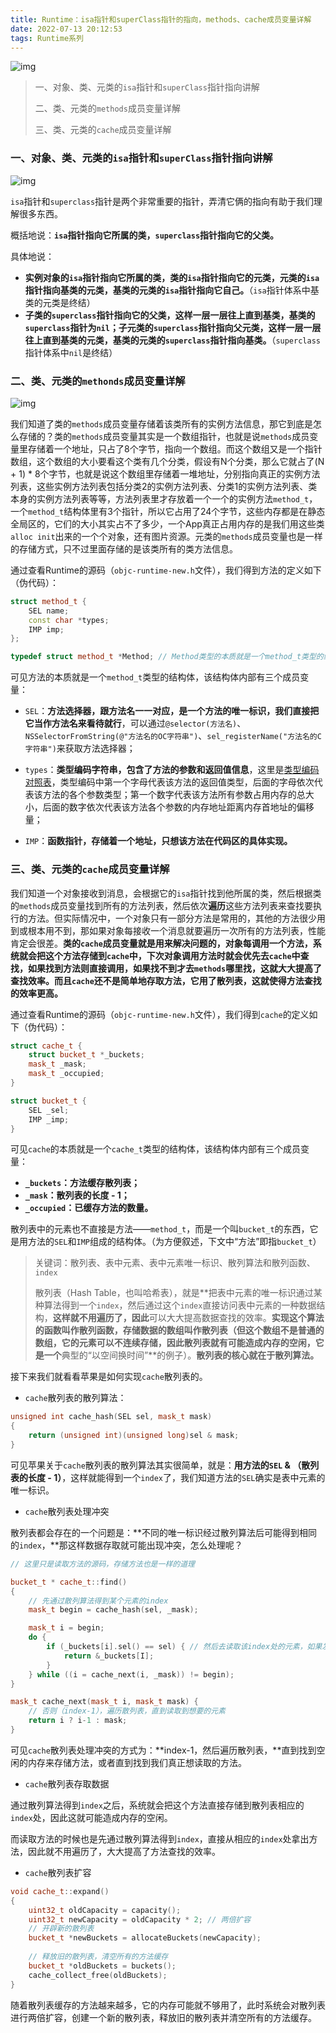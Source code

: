 ```yaml
---
title: Runtime：isa指针和superClass指针的指向，methods、cache成员变量详解
date: 2022-07-13 20:12:53
tags: Runtime系列
---
```


![img](https://blog-1311875715.cos.ap-beijing.myqcloud.com/blog/1200-20220713203040874.png)

> 一、对象、类、元类的`isa`指针和`superClass`指针指向讲解
>
> 二、类、元类的`methods`成员变量详解
>
> 三、类、元类的`cache`成员变量详解

<!--more-->

### 一、对象、类、元类的`isa`指针和`superClass`指针指向讲解

![img](https://blog-1311875715.cos.ap-beijing.myqcloud.com/blog/937.png)

`isa`指针和`superclass`指针是两个非常重要的指针，弄清它俩的指向有助于我们理解很多东西。

概括地说：**`isa`指针指向它所属的类，`superclass`指针指向它的父类。**

具体地说：

- **实例对象的`isa`指针指向它所属的类，类的`isa`指针指向它的元类，元类的`isa`指针指向基类的元类，基类的元类的`isa`指针指向它自己。**（`isa`指针体系中基类的元类是终结）
- **子类的`superclass`指针指向它的父类，这样一层一层往上直到基类，基类的`superclass`指针为`nil`；子元类的`superclass`指针指向父元类，这样一层一层往上直到基类的元类，基类的元类的`superclass`指针指向基类。**（`superclass`指针体系中`nil`是终结）

### 二、类、元类的`methonds`成员变量详解

![img](https://blog-1311875715.cos.ap-beijing.myqcloud.com/blog/1200-20220714114122326.png)

我们知道了类的`methods`成员变量存储着该类所有的实例方法信息，那它到底是怎么存储的？类的`methods`成员变量其实是一个数组指针，也就是说`methods`成员变量里存储着一个地址，只占了8个字节，指向一个数组。而这个数组又是一个指针数组，这个数组的大小要看这个类有几个分类，假设有N个分类，那么它就占了(N + 1) * 8个字节，也就是说这个数组里存储着一堆地址，分别指向真正的实例方法列表，这些实例方法列表包括分类2的实例方法列表、分类1的实例方法列表、类本身的实例方法列表等等，方法列表里才存放着一个一个的实例方法`method_t`，一个`method_t`结构体里有3个指针，所以它占用了24个字节，这些内存都是在静态全局区的，它们的大小其实占不了多少，一个App真正占用内存的是我们用这些类`alloc init`出来的一个个对象，还有图片资源。元类的`methods`成员变量也是一样的存储方式，只不过里面存储的是该类所有的类方法信息。

通过查看Runtime的源码（`objc-runtime-new.h`文件），我们得到方法的定义如下（伪代码）：

```cpp
struct method_t {
    SEL name;
    const char *types;
    IMP imp;
};

typedef struct method_t *Method; // Method类型的本质就是一个method_t类型的结构体指针，所以它可以指向任意一个OC方法
```

可见方法的本质就是一个`method_t`类型的结构体，该结构体内部有三个成员变量：

- `SEL`：**方法选择器，跟方法名一一对应，是一个方法的唯一标识，我们直接把它当作方法名来看待就行**，可以通过`@selector(方法名)`、`NSSelectorFromString(@"方法名的OC字符串")`、`sel_registerName("方法名的C字符串")`来获取方法选择器；

- `types`：**类型编码字符串，包含了方法的参数和返回值信息**，这里是[类型编码对照表](https://links.jianshu.com/go?to=https%3A%2F%2Fdeveloper.apple.com%2Flibrary%2Farchive%2Fdocumentation%2FCocoa%2FConceptual%2FObjCRuntimeGuide%2FArticles%2FocrtTypeEncodings.html)，类型编码中第一个字母代表该方法的返回值类型，后面的字母依次代表该方法的各个参数类型；第一个数字代表该方法所有参数占用内存的总大小，后面的数字依次代表该方法各个参数的内存地址距离内存首地址的偏移量；

- `IMP`：**函数指针，存储着一个地址，只想该方法在代码区的具体实现。**

### 三、类、元类的`cache`成员变量详解

我们知道一个对象接收到消息，会根据它的`isa`指针找到他所属的类，然后根据类的`methods`成员变量找到所有的方法列表，然后依次**遍历**这些方法列表来查找要执行的方法。但实际情况中，一个对象只有一部分方法是常用的，其他的方法很少用到或根本用不到，那如果对象每接收一个消息就要遍历一次所有的方法列表，性能肯定会很差。**类的`cache`成员变量就是用来解决问题的，对象每调用一个方法，系统就会把这个方法存储到`cache`中，下次对象调用方法时就会优先去`cache`中查找，如果找到方法则直接调用，如果找不到才去`methods`哪里找，这就大大提高了查找效率。而且`cache`还不是简单地存取方法，它用了散列表，这就使得方法查找的效率更高。**

通过查看Runtime的源码（`objc-runtime-new.h`文件），我们得到`cache`的定义如下（伪代码）：



```cpp
struct cache_t {
    struct bucket_t *_buckets;
    mask_t _mask;
    mask_t _occupied;
}

struct bucket_t {
    SEL _sel;
    IMP _imp;
}
```

可见`cache`的本质就是一个`cache_t`类型的结构体，该结构体内部有三个成员变量：

- **`_buckets`：方法缓存散列表；**
- **`_mask`：散列表的长度 - 1；**
- **`_occupied`：已缓存方法的数量。**

散列表中的元素也不直接是方法——`method_t`，而是一个叫`bucket_t`的东西，它是用方法的`SEL`和`IMP`组成的结构体。（为方便叙述，下文中“方法”即指`bucket_t`）

> 关键词：散列表、表中元素、表中元素唯一标识、散列算法和散列函数、`index`
>
> 散列表（Hash Table，也叫哈希表），就是**把表中元素的唯一标识通过某种算法得到一个`index`，然后通过这个`index`直接访问表中元素的一种数据结构，**这样就不用遍历了，因此**可以大大提高数据查找的效率。**实现这个算法的函数叫作散列函数，存储数据的数组叫作散列表（但这个数组不是普通的数组，它的元素可以不连续存储，因此散列表就有可能造成内存的空闲，它是一个**典型的“以空间换时间”**的例子）。**散列表的核心就在于散列算法。**

接下来我们就看看苹果是如何实现`cache`散列表的。

- `cache`散列表的散列算法：



```cpp
unsigned int cache_hash(SEL sel, mask_t mask)
{
    return (unsigned int)(unsigned long)sel & mask;
}
```

可见苹果关于`cache`散列表的散列算法其实很简单，就是：**用方法的`SEL` & （散列表的长度 - 1）**，这样就能得到一个`index`了，我们知道方法的`SEL`确实是表中元素的唯一标识。

- `cache`散列表处理冲突

散列表都会存在的一个问题是：**不同的唯一标识经过散列算法后可能得到相同的`index`，**那这样数据存取就可能出现冲突，怎么处理呢？



```cpp
// 这里只是读取方法的源码，存储方法也是一样的道理

bucket_t * cache_t::find()
{
    // 先通过散列算法得到某个元素的index
    mask_t begin = cache_hash(sel, _mask);

    mask_t i = begin;
    do {
        if (_buckets[i].sel() == sel) { // 然后去读取该index处的元素，如果发现该元素的唯一标识SEL和我们想要读取元素的SEL一样，就表明读对了，直接返回该元素
            return &_buckets[I];
        }
    } while ((i = cache_next(i, _mask)) != begin);
}

mask_t cache_next(mask_t i, mask_t mask) {
    // 否则（index-1），遍历散列表，直到读取到想要的元素
    return i ? i-1 : mask;
}
```

可见`cache`散列表处理冲突的方式为：**index-1，然后遍历散列表，**直到找到空闲的内存来存储方法，或者直到找到我们真正想读取的方法。

- `cache`散列表存取数据

通过散列算法得到`index`之后，系统就会把这个方法直接存储到散列表相应的`index`处，因此这就可能造成内存的空闲。

而读取方法的时候也是先通过散列算法得到`index`，直接从相应的`index`处拿出方法，因此就不用遍历了，大大提高了方法查找的效率。

- `cache`散列表扩容



```cpp
void cache_t::expand()
{
    uint32_t oldCapacity = capacity();
    uint32_t newCapacity = oldCapacity * 2; // 两倍扩容
    // 开辟新的散列表
    bucket_t *newBuckets = allocateBuckets(newCapacity);
    
    // 释放旧的散列表，清空所有的方法缓存
    bucket_t *oldBuckets = buckets();
    cache_collect_free(oldBuckets);
}
```

随着散列表缓存的方法越来越多，它的内存可能就不够用了，此时系统会对散列表进行两倍扩容，创建一个新的散列表，释放旧的散列表并清空所有的方法缓存。

